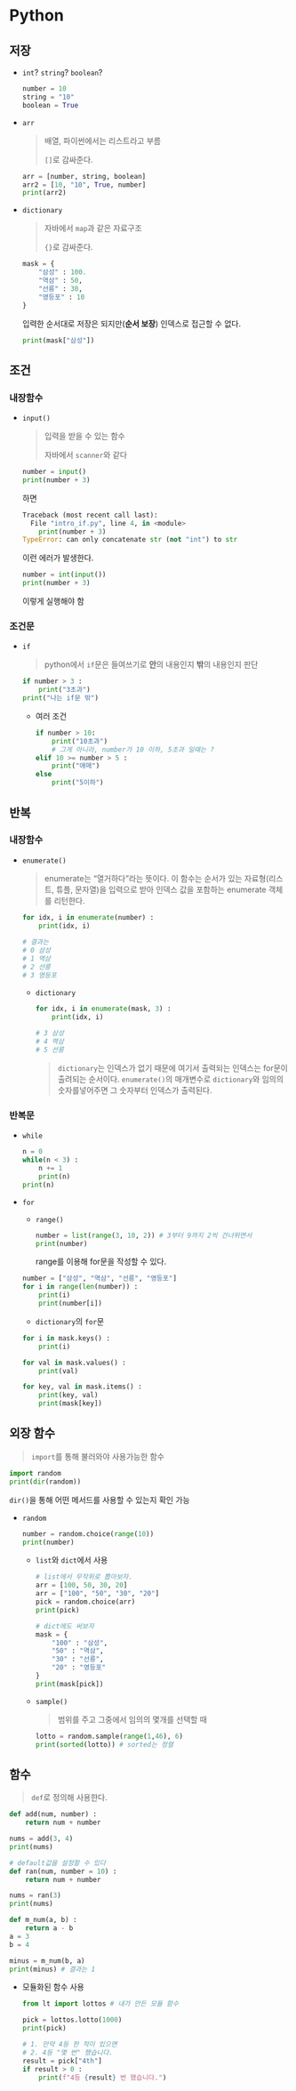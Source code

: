 # Python

## 저장

* `int`? `string`? `boolean`?

  ```python
  number = 10
  string = "10"
  boolean = True
  ```

* `arr`

  > 배열, 파이썬에서는 리스트라고 부름
  >
  > `[]`로 감싸준다.

  ```python
  arr = [number, string, boolean]
  arr2 = [10, "10", True, number]
  print(arr2)
  ```

* `dictionary`

  > 자바에서 `map`과 같은 자료구조
  >
  > `{}`로 감싸준다.

  ```python
  mask = {
      "삼성" : 100.
      "역삼" : 50,
      "선릉" : 30,
      "영등포" : 10
  }
  ```

  입력한 순서대로 저장은 되지만(**순서 보장**) 인덱스로 접근할 수 없다.

  ```python
  print(mask["삼성"])
  ```

## 조건

### 내장함수

* `input()`

  > 입력을 받을 수 있는 함수
  >
  > 자바에서 `scanner`와 같다

  ```python
  number = input()
  print(number + 3)
  ```

  하면 

  ```python
  Traceback (most recent call last):
    File "intro_if.py", line 4, in <module>
      print(number + 3)
  TypeError: can only concatenate str (not "int") to str
  ```

  이런 에러가 발생한다.

  ```python
  number = int(input())
  print(number + 3)
  ```

  이렇게 실행해야 함

### 조건문

* `if`

  > python에서 `if`문은 들여쓰기로 **안**의 내용인지 **밖**의 내용인지 판단

  ```python
  if number > 3 :
      print("3초과")
  print("나는 if문 밖")
  ```

  * 여러 조건

    ```python
    if number > 10:
        print("10초과")
        # 그게 아니라, number가 10 이하, 5초과 일때는 ?
    elif 10 >= number > 5 :
        print("애매")
    else
        print("5이하")
    ```

## 반복

### 내장함수

* `enumerate()`

  >enumerate는 “열거하다”라는 뜻이다. 이 함수는 순서가 있는 자료형(리스트, 튜플, 문자열)을 입력으로 받아 인덱스 값을 포함하는 enumerate 객체를 리턴한다.

  ```python
  for idx, i in enumerate(number) :
      print(idx, i)
      
  # 결과는 
  # 0 삼성
  # 1 역삼
  # 2 선릉
  # 3 영등포
  ```

  * `dictionary`

    ```python
    for idx, i in enumerate(mask, 3) :
        print(idx, i)
        
    # 3 삼성
    # 4 역삼
    # 5 선릉
    ```

    >`dictionary`는 인덱스가 없기 때문에 여기서 출력되는 인덱스는 for문이 출려되는 순서이다. `enumerate()`의 매개변수로 `dictionary`와 임의의 숫자를넣어주면 그 숫자부터 인덱스가 출력된다.

### 반복문

* `while`

  ```python
  n = 0
  while(n < 3) :
      n += 1
      print(n)
  print(n)
  ```

* `for`

  * `range()`

    ```python
    number = list(range(3, 10, 2)) # 3부터 9까지 2씩 건너뛰면서
    print(number)
    ```

    range를 이용해 for문을 작성할 수 있다.

  ```python
  number = ["삼성", "역삼", "선릉", "영등포"]
  for i in range(len(number)) :
      print(i)
      print(number[i])
  ```

  * `dictionary`의 `for`문

  ```python
  for i in mask.keys() :
      print(i)
  
  for val in mask.values() :
      print(val)
  
  for key, val in mask.items() :
      print(key, val)
      print(mask[key])
  ```

## 외장 함수

> `import`를 통해 불러와야 사용가능한 함수

```python
import random 
print(dir(random))
```

`dir()`을 통해 어떤 메서드를 사용할 수 있는지 확인 가능

* `random`

  ```python
  number = random.choice(range(10))
  print(number)
  ```

  * `list`와 `dict`에서 사용

    ```python
    # list에서 무작위로 뽑아보자.
    arr = [100, 50, 30, 20]
    arr = ["100", "50", "30", "20"]
    pick = random.choice(arr)
    print(pick)
    
    # dict에도 써보자
    mask = {
        "100" : "삼성",
        "50" : "역삼",
        "30" : "선릉",
        "20" : "영등포"
    }
    print(mask[pick])
    ```

  * `sample()`

    > 범위를 주고 그중에서 임의의 몇개를 선택할 때

    ```python
    lotto = random.sample(range(1,46), 6)
    print(sorted(lotto)) # sorted는 정렬
    ```

## 함수

> `def`로 정의해 사용한다.

```python
def add(num, number) :
    return num + number

nums = add(3, 4)
print(nums)

# default값을 설정할 수 있다
def ran(num, number = 10) :
    return num + number

nums = ran(3)
print(nums)

def m_num(a, b) :
    return a - b
a = 3
b = 4

minus = m_num(b, a)
print(minus) # 결과는 1
```

* 모듈화된 함수 사용

  ```python
  from lt import lottos # 내가 만든 모듈 함수
  
  pick = lottos.lotto(1000) 
  print(pick)
  
  # 1. 만약 4등 한 적이 있으면
  # 2. 4등 "몇 번" 했습니다.
  result = pick["4th"]
  if result > 0 :
      print(f"4등 {result} 번 했습니다.")
  ```

  

  